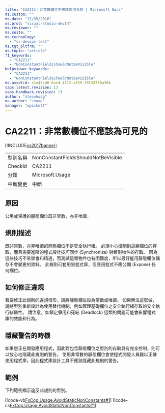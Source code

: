 ```yaml
---
title: "CA2211：非常數欄位不應該為可見的 | Microsoft Docs"
ms.custom: ""
ms.date: "12/05/2016"
ms.prod: "visual-studio-dev14"
ms.reviewer: ""
ms.suite: ""
ms.technology: 
  - "vs-devops-test"
ms.tgt_pltfrm: ""
ms.topic: "article"
f1_keywords: 
  - "CA2211"
  - "NonConstantFieldsShouldNotBeVisible"
helpviewer_keywords: 
  - "CA2211"
  - "NonConstantFieldsShouldNotBeVisible"
ms.assetid: e1e42c40-0acd-4312-af29-70133739a304
caps.latest.revision: 13
caps.handback.revision: 13
author: "stevehoag"
ms.author: "shoag"
manager: "wpickett"
---
```

# CA2211：非常數欄位不應該為可見的
[!INCLUDE[vs2017banner](../code-quality/includes/vs2017banner.md)]

|||  
|-|-|  
|型別名稱|NonConstantFieldsShouldNotBeVisible|  
|CheckId|CA2211|  
|分類|Microsoft.Usage|  
|中斷變更|中斷|  
  
## 原因  
 公用或保護的靜態欄位既非常數，亦非唯讀。  
  
## 規則描述  
 既非常數，亦非唯讀的靜態欄位不是安全執行緒。  必須小心控制對這類欄位的存取，而且需要進階的程式設計技巧同步 \(Synchronize\) 對類別物件的存取。  因為這些技巧不易學會和精通，而測試這類物件也有困難度，所以最好能用靜態欄位儲存不會變更的資料。  此規則可套用到程式庫，但應用程式不應公開 \(Expose\) 任何欄位。  
  
## 如何修正違規  
 若要修正此規則的違規情形，請將靜態欄位設為常數或唯讀。  如果無法這麼做，請將型別重新設計為使用替代機制，例如管理基礎欄位之安全執行緒存取的安全執行緒屬性。  請注意，如鎖定爭用和死結 \(Deadlock\) 這類的問題可能會影響程式庫的效能和行為。  
  
## 隱藏警告的時機  
 如果您正在開發應用程式，因此對包含靜態欄位之型別的存取具有完全控制，則可以放心地隱藏此規則的警告。  使用非常數的靜態欄位會使程式開發人員難以正確使用程式庫，因此程式庫設計工具不應該隱藏此規則的警告。  
  
## 範例  
 下列範例顯示違反此規則的型別。  
  
 [!code-vb[FxCop.Usage.AvoidStaticNonConstants#1](../code-quality/codesnippet/VisualBasic/ca2211-non-constant-fields-should-not-be-visible_1.vb)]
 [!code-cs[FxCop.Usage.AvoidStaticNonConstants#1](../code-quality/codesnippet/CSharp/ca2211-non-constant-fields-should-not-be-visible_1.cs)]